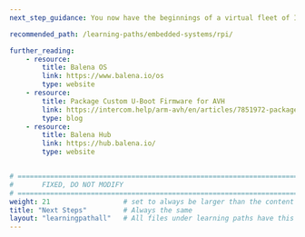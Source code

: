 ```yaml
---
next_step_guidance: You now have the beginnings of a virtual fleet of IoT devices and the ability to deploy and manage applications to them. You can continue to use your free instance of Balena Cloud and Arm Virtual Hardware to create more devices and deploy other applications from the Balena Hub, or [create your own](https://docs.balena.io/learn/develop/dockerfile/) applications to deploy.

recommended_path: /learning-paths/embedded-systems/rpi/

further_reading:
    - resource:
        title: Balena OS 
        link: https://www.balena.io/os
        type: website
    - resource:
        title: Package Custom U-Boot Firmware for AVH
        link: https://intercom.help/arm-avh/en/articles/7851972-package-custom-u-boot-firmware-for-avh
        type: blog
    - resource:
        title: Balena Hub 
        link: https://hub.balena.io/
        type: website


# ================================================================================
#       FIXED, DO NOT MODIFY
# ================================================================================
weight: 21                  # set to always be larger than the content in this path, and one more than 'review'
title: "Next Steps"         # Always the same
layout: "learningpathall"   # All files under learning paths have this same wrapper
---
```

